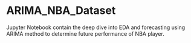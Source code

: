 # ARIMA_NBA_Dataset

Jupyter Notebook contain the deep dive into EDA and forecasting using ARIMA method to determine future performance of NBA player.

